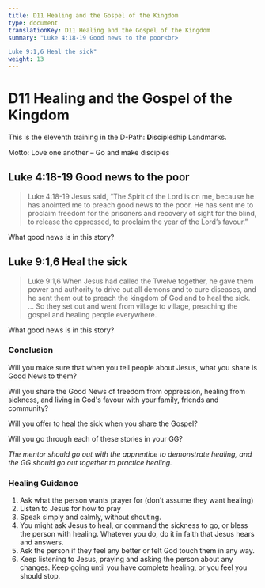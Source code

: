 ```yaml
---
title: D11 Healing and the Gospel of the Kingdom
type: document
translationKey: D11 Healing and the Gospel of the Kingdom
summary: "Luke 4:18-19 Good news to the poor<br>

Luke 9:1,6 Heal the sick"
weight: 13
---
```

# D11 Healing and the Gospel of the Kingdom

This is the eleventh training in the D-Path: **D**iscipleship Landmarks.

Motto: Love one another – Go and make disciples

## Luke 4:18-19 Good news to the poor

>   Luke 4:18-19 Jesus said, “The Spirit of the Lord is on me, because he has anointed me to preach good news to the poor. He has sent me to proclaim freedom for the prisoners and recovery of sight for the blind, to release the oppressed, to proclaim the year of the Lord’s favour.”

What good news is in this story?

## Luke 9:1,6 Heal the sick

>   Luke 9:1,6 When Jesus had called the Twelve together, he gave them power and authority to drive out all demons and to cure diseases, and he sent them out to preach the kingdom of God and to heal the sick. … So they set out and went from village to village, preaching the gospel and healing people everywhere.

What good news is in this story?

### Conclusion

Will you make sure that when you tell people about Jesus, what you share is Good News to them?

Will you share the Good News of freedom from oppression, healing from sickness, and living in God's favour with your family, friends and community?

Will you offer to heal the sick when you share the Gospel?

Will you go through each of these stories in your GG?

*The mentor should go out with the apprentice to demonstrate healing, and the GG should go out together to practice healing.*

### Healing Guidance

1.  Ask what the person wants prayer for (don't assume they want healing)
2.  Listen to Jesus for how to pray
3.  Speak simply and calmly, without shouting.
4.  You might ask Jesus to heal, or command the sickness to go, or bless the person with healing. Whatever you do, do it in faith that Jesus hears and answers.
5.  Ask the person if they feel any better or felt God touch them in any way.
6.  Keep listening to Jesus, praying and asking the person about any changes. Keep going until you have complete healing, or you feel you should stop.

